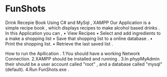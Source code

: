# FunShots
Drink Recepie Book Using C# and MySql , XAMPP
Our Application is a simple recipe book , which displays recipes to make alcohol based drinks . In this Application you can ,
•	View Recipes 
•	Select and add ingredients to a make a shopping list
•	Save that shopping list to a online database .
•	Print the shopping list.
•	Retrieve the last saved list .

How to run the Apllication .
1.You should have a working Network Connection.
2.XAMPP should be installed and running .
3.In phypMyAdmin  their should be a user account called "root" , and a database called "mysql" (default).
4.Run FunShots.exe .
